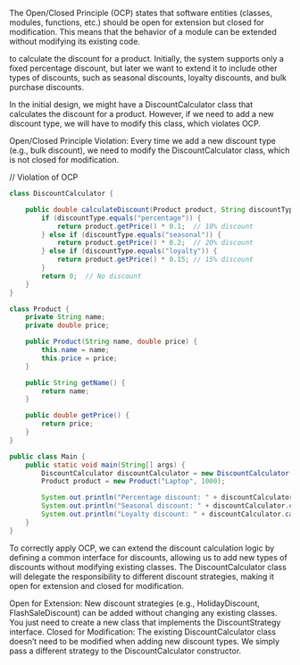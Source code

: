 The Open/Closed Principle (OCP) states that software entities (classes, modules, functions, etc.) should be open for extension but closed for modification. This means that the behavior of a module can be extended without modifying its existing code.

to calculate the discount for a product. Initially, the system supports only a fixed percentage discount, but later we want to extend it to include other types of discounts, such as seasonal discounts, loyalty discounts, and bulk purchase discounts. 

In the initial design, we might have a DiscountCalculator class that calculates the discount for a product. However, if we need to add a new discount type, we will have to modify this class, which violates OCP.

Open/Closed Principle Violation: Every time we add a new discount type (e.g., bulk discount), we need to modify the DiscountCalculator class, which is not closed for modification.

// Violation of OCP
```java
class DiscountCalculator {

    public double calculateDiscount(Product product, String discountType) {
        if (discountType.equals("percentage")) {
            return product.getPrice() * 0.1;  // 10% discount
        } else if (discountType.equals("seasonal")) {
            return product.getPrice() * 0.2;  // 20% discount
        } else if (discountType.equals("loyalty")) {
            return product.getPrice() * 0.15; // 15% discount
        }
        return 0;  // No discount
    }
}
```

```java
class Product {
    private String name;
    private double price;

    public Product(String name, double price) {
        this.name = name;
        this.price = price;
    }

    public String getName() {
        return name;
    }

    public double getPrice() {
        return price;
    }
}
```

```java
public class Main {
    public static void main(String[] args) {
        DiscountCalculator discountCalculator = new DiscountCalculator();
        Product product = new Product("Laptop", 1000);

        System.out.println("Percentage discount: " + discountCalculator.calculateDiscount(product, "percentage"));
        System.out.println("Seasonal discount: " + discountCalculator.calculateDiscount(product, "seasonal"));
        System.out.println("Loyalty discount: " + discountCalculator.calculateDiscount(product, "loyalty"));
    }
}
```


To correctly apply OCP, we can extend the discount calculation logic by defining a common interface for discounts, allowing us to add new types of discounts without modifying existing classes. The DiscountCalculator class will delegate the responsibility to different discount strategies, making it open for extension and closed for modification.

Open for Extension: New discount strategies (e.g., HolidayDiscount, FlashSaleDiscount) can be added without changing any existing classes. You just need to create a new class that implements the DiscountStrategy interface.
Closed for Modification: The existing DiscountCalculator class doesn’t need to be modified when adding new discount types. We simply pass a different strategy to the DiscountCalculator constructor.

